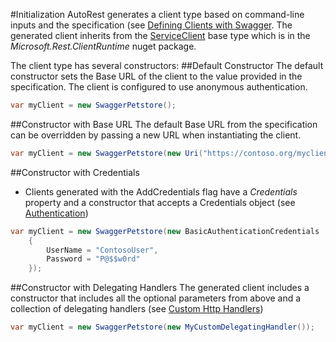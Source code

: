 #Initialization
AutoRest generates a client type based on command-line inputs and the specification (see [Defining Clients with Swagger](defining-clients-swagger.md). The generated client inherits from the [ServiceClient<T>](../Microsoft.Rest/ClientRuntime/ServiceClient.cs) base type which is in the *Microsoft.Rest.ClientRuntime* nuget package. 

The client type has several  constructors: 
##Default Constructor
The default constructor sets the Base URL of the client to the value provided in the specification.  The client is configured to use anonymous authentication.
```csharp
var myClient = new SwaggerPetstore();
```
##Constructor with Base URL
The default Base URL from the specification can be overridden by passing a new URL when instantiating the client.
```csharp
var myClient = new SwaggerPetstore(new Uri("https://contoso.org/myclient"));
```
##Constructor with Credentials
* Clients generated with the AddCredentials flag have a *Credentials* property and a constructor that accepts a Credentials object (see [Authentication](clients-auth.md))
```csharp
var myClient = new SwaggerPetstore(new BasicAuthenticationCredentials
	{
		UserName = "ContosoUser",
		Password = "P@$$w0rd"
	});
```
##Constructor with Delegating Handlers
The generated client includes a constructor that includes all the optional parameters from above and a collection of delegating handlers (see [Custom Http Handlers](clients-handlers.md))
```csharp
var myClient = new SwaggerPetstore(new MyCustomDelegatingHandler());
```